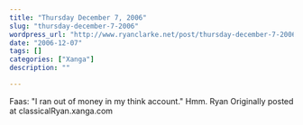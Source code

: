 ```yaml
---
title: "Thursday December 7, 2006"
slug: "thursday-december-7-2006"
wordpress_url: "http://www.ryanclarke.net/post/thursday-december-7-2006/"
date: "2006-12-07"
tags: []
categories: ["Xanga"]
description: ""

---
```


Faas: "I ran out of money in my think account."
Hmm.
Ryan
Originally posted at classicalRyan.xanga.com
